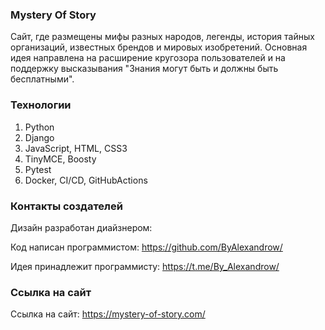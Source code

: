 ### Mystery Of Story

Сайт, где размещены мифы разных народов, легенды, история тайных организаций, известных брендов и мировых изобретений.
Основная идея направлена на расширение кругозора пользователей и на поддержку высказывания "Знания могут быть и должны быть бесплатными".

### Технологии

1. Python
2. Django
3. JavaScript, HTML, CSS3
4. TinyMCE, Boosty
5. Pytest
6. Docker, CI/CD, GitHubActions

### Контакты создателей

Дизайн разработан диайзнером: 

Код написан программистом: https://github.com/ByAlexandrow/

Идея принадлежит программисту: https://t.me/By_Alexandrow/

### Ссылка на сайт

Ссылка на сайт: https://mystery-of-story.com/
